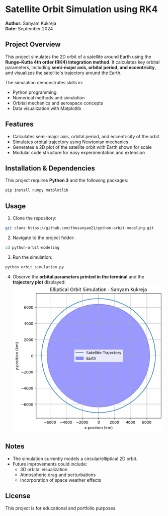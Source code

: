 # Satellite Orbit Simulation using RK4

**Author:** Sanyam Kukreja  
**Date:** September 2024  

## Project Overview
This project simulates the 2D orbit of a satellite around Earth using the **Runge–Kutta 4th order (RK4) integration method**. It calculates key orbital parameters, including **semi-major axis, orbital period, and eccentricity**, and visualizes the satellite's trajectory around the Earth.  

The simulation demonstrates skills in:  
- Python programming  
- Numerical methods and simulation  
- Orbital mechanics and aerospace concepts  
- Data visualization with Matplotlib  

## Features
- Calculates semi-major axis, orbital period, and eccentricity of the orbit  
- Simulates orbital trajectory using Newtonian mechanics  
- Generates a 2D plot of the satellite orbit with Earth shown for scale  
- Modular code structure for easy experimentation and extension  

## Installation & Dependencies
This project requires **Python 3** and the following packages:  
```bash
pip install numpy matplotlib
```

## Usage
1. Clone the repository:  
```bash
git clone https://github.com/thesanyam21/python-orbit-modeling.git
```
2. Navigate to the project folder:  
```bash
cd python-orbit-modeling
```
3. Run the simulation:  
```bash
python orbit_simulation.py
```
4. Observe the **orbital parameters printed in the terminal** and the **trajectory plot** displayed:  
![Orbit Simulation](orbit_plot.png)

## Notes
- The simulation currently models a circular/elliptical 2D orbit.  
- Future improvements could include:  
  - 3D orbital visualization  
  - Atmospheric drag and perturbations  
  - Incorporation of space weather effects  

## License
This project is for educational and portfolio purposes.
